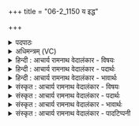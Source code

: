 +++
title = "06-2_1150 य इद्ध"

+++
<details><summary>पदपाठः</summary>

यः। इ꣣द्धे꣢। आ꣣वि꣢वा꣢सति। आ꣣। वि꣡वा꣢꣯सति। सु꣣म्न꣢म्। इ꣡न्द्र꣢꣯स्य। म꣡र्त्यः꣢꣯। द्यु꣣म्ना꣡य꣢। सु꣣त꣡राः꣢। सु꣣। त꣡राः꣢꣯। अ꣣पः꣢। ११५०।
</details>

<details><summary>अधिमन्त्रम् (VC)</summary>

- इन्द्राग्नी
- भरद्वाजो बार्हस्पत्यः
- गायत्री
- षड्जः
</details>

<details><summary>हिन्दी : आचार्य रामनाथ वेदालंकार - विषयः</summary>

अगले मन्त्र में यह कहा गया है कि अग्नि में परमेश्वर की ही दी हुई ज्योति है।
</details>

<details><summary>हिन्दी : आचार्य रामनाथ वेदालंकार - पदार्थः</summary>

पदार्थान्वय -  (यः मर्त्यः)जो मनुष्य(इद्धे)अग्नि के प्रदीप्त होने पर(इन्द्रस्य)परमात्मा के(सुम्नम्)सुखदायक दान की(आ विवासति)प्रशंसा करता है,वह(द्युम्नाय)तेज और यश के लिए(अपः)विकट भी कर्मों को(सुतराः)आसानी से सिद्ध होनेवाला कर लेता है ॥२॥
</details>

<details><summary>हिन्दी : आचार्य रामनाथ वेदालंकार - भावार्थः</summary>

भावार्थ -  प्रज्वलित अग्नि में उसकी अपनी ज्योति नहीं है,प्रत्युत परमात्मा की ही है,ऐसा जो मानता है,वह परमात्मा का आराधक होता हुआ तेजस्वी और यशस्वी बनता है। पर जो भौतिकवादी होता है,वह भौतिक पदार्थों में ही रमता हुआ भोगों से ही भोगा जाता है ॥२॥
</details>

<details><summary>संस्कृत : आचार्य रामनाथ वेदालंकार - विषयः</summary>

अथाग्नौ परमेश्वरप्रदत्तमेव ज्योतिरस्तीत्याह।
</details>

<details><summary>संस्कृत : आचार्य रामनाथ वेदालंकार - पदार्थः</summary>

पदार्थान्वय -  (यः मर्त्यः)यो मनुष्यः(इद्धे)अग्नौ प्रदीप्ते सति(इन्द्रस्य)परमात्मनः(सुम्नम्)सुखकरं दानम्(आ विवासति)परिचरति,प्रशंसतीत्यर्थः,सः(द्युम्नाय)तेजसे यशसे च(अपः)विकटान्यपि कर्माणि(सुतराः)सुतराणि,सुसाध्यानि करोति ॥२॥२
</details>

<details><summary>संस्कृत : आचार्य रामनाथ वेदालंकार - भावार्थः</summary>

भावार्थ -  समिद्धेऽग्नौ तस्य स्वकीयं ज्योतिर्नास्ति प्रत्युत परमात्मन एवेति यो मन्यते स परमात्माराधकः सन् तेजस्वी यशस्वी च जायते। यस्तु भौतिकवादी स भौतिकेष्वेव पदार्थेषु रममाणो भोगैरेव भुज्यते ॥२॥
</details>

<details><summary>संस्कृत : आचार्य रामनाथ वेदालंकार - पादटिप्पनी</summary>

टिप्पनी -   १. ऋ० ६।६०।११। २. ऋग्भाष्ये दयानन्दर्षिर्मन्त्रमिमं मनुष्यैर्यशसे धनाय च किं सेवितव्यमिति विषये व्याचष्टे।
</details>